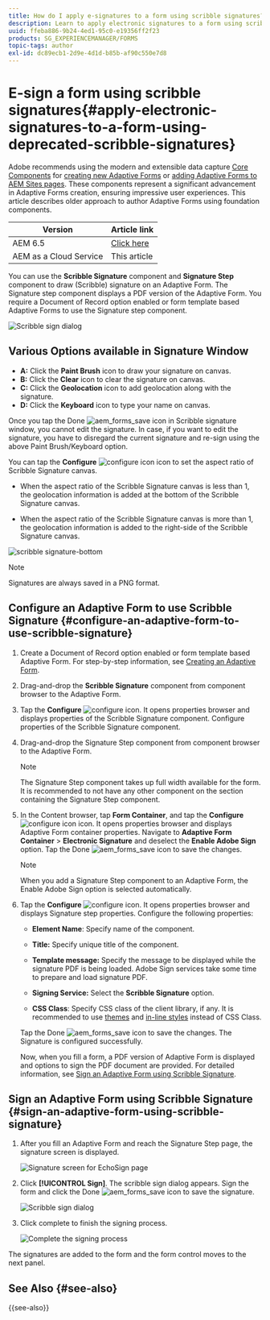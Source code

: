 ```yaml
---
title: How do I apply e-signatures to a form using scribble signatures?
description: Learn to apply electronic signatures to a form using scribble signatures.
uuid: ffeba886-9b24-4ed1-95c0-e19356ff2f23
products: SG_EXPERIENCEMANAGER/FORMS
topic-tags: author
exl-id: dc89ecb1-2d9e-4d1d-b85b-af90c550e7d8
---
```

# E-sign a form using scribble signatures{#apply-electronic-signatures-to-a-form-using-deprecated-scribble-signatures}

<span class="preview"> Adobe recommends using the modern and extensible data capture [Core Components](https://experienceleague.adobe.com/docs/experience-manager-core-components/using/adaptive-forms/introduction.html) for [creating new Adaptive Forms](/help/forms/creating-adaptive-form-core-components.md) or [adding Adaptive Forms to AEM Sites pages](/help/forms/create-or-add-an-adaptive-form-to-aem-sites-page.md). These components represent a significant advancement in Adaptive Forms creation, ensuring impressive user experiences. This article describes older approach to author Adaptive Forms using foundation components. </span>

| Version | Article link |
| -------- | ---------------------------- |
| AEM 6.5  |    [Click here](https://experienceleague.adobe.com/docs/experience-manager-65/forms/adaptive-forms-basic-authoring/signing-forms-using-scribble.html)                  |
| AEM as a Cloud Service     | This article        |


You can use the **Scribble Signature** component and **Signature Step** component to draw (Scribble) signature on an Adaptive Form. The Signature step component displays a PDF version of the Adaptive Form. You require a Document of Record option enabled or form template based Adaptive Forms to use the Signature step component.

![Scribble sign dialog](assets/scribble-signature.png)

## Various Options available in Signature Window

* **A:** Click the **Paint Brush** icon to draw your signature on canvas.
* **B:** Click the **Clear** icon to clear the signature on canvas.
* **C:** Click the **Geolocation** icon to add geolocation along with the signature.
* **D:** Click the **Keyboard** icon to type your name on canvas. 

 Once you tap the Done ![aem_forms_save](assets/aem_forms_save.png) icon in Scribble signature window, you cannot edit the signature. In case, if you want to edit the signature, you have to disregard the current signature and re-sign using the above Paint Brush/Keyboard option.

You can tap the **Configure** ![configure icon](assets/configure.png) icon to set the aspect ratio of Scribble Signature canvas. 
* When the aspect ratio of the Scribble Signature canvas is less than 1, the geolocation information is added at the bottom of the Scribble Signature canvas.


* When the aspect ratio of the Scribble Signature canvas is more than 1, the geolocation information is added to the right-side of the Scribble Signature canvas. 
 

 ![scribble signature-bottom](assets/scribble-signature-aspectratio.PNG)



   >[!NOTE]
   >
   >Signatures are always saved in a PNG format.
   >
   
## Configure an Adaptive Form to use Scribble Signature {#configure-an-adaptive-form-to-use-scribble-signature}

1. Create a Document of Record option enabled or form template based Adaptive Form. For step-by-step information, see [Creating an Adaptive Form](creating-adaptive-form.md).
1. Drag-and-drop the **Scribble Signature** component from component browser to the Adaptive Form.
1. Tap the **Configure** ![configure](assets/configure.png) icon. It opens properties browser and displays properties of the Scribble Signature component. Configure properties of the Scribble Signature component.
1. Drag-and-drop the Signature Step component from component browser to the Adaptive Form.

   >[!NOTE]
   >
   >The Signature Step component takes up full width available for the form. It is recommended to not have any other component on the section containing the Signature Step component.

1. In the Content browser, tap **Form Container**, and tap the **Configure** ![configure icon](assets/configure.png) icon. It opens properties browser and displays Adaptive Form container properties. Navigate to **Adaptive Form Container** &gt; **Electronic Signature** and deselect the **Enable Adobe Sign** option. Tap the Done ![aem_forms_save](assets/aem_forms_save.png) icon to save the changes.

   >[!NOTE]
   >
   >When you add a Signature Step component to an Adaptive Form, the Enable Adobe Sign option is selected automatically.

1. Tap the **Configure** ![configure](assets/configure.png) icon. It opens properties browser and displays Signature step properties. Configure the following properties:

    * **Element Name**: Specify name of the component.

    * **Title:** Specify unique title of the component.
    * **Template message:** Specify the message to be displayed while the signature PDF is being loaded. Adobe Sign services take some time to prepare and load signature PDF.
    * **Signing Service:** Select the **Scribble Signature** option.

    * **CSS Class**: Specify CSS class of the client library, if any. It is recommended to use [themes](themes.md) and [in-line styles](inline-style-adaptive-forms.md) instead of CSS Class.

   Tap the Done ![aem_forms_save](assets/aem_forms_save.png) icon to save the changes. The Signature is configured successfully.

   Now, when you fill a form, a PDF version of Adaptive Form is displayed and options to sign the PDF document are provided. For detailed information, see [Sign an Adaptive Form using Scribble Signature](signing-forms-using-scribble.md#sign-an-adaptive-form-using-scribble-signature).

## Sign an Adaptive Form using Scribble Signature {#sign-an-adaptive-form-using-scribble-signature}

1. After you fill an Adaptive Form and reach the Signature Step page, the signature screen is displayed.

   ![Signature screen for EchoSign page](assets/esignscribblesign.jpg)

1. Click **[!UICONTROL Sign]**. The scribble sign dialog appears. Sign the form and click the Done ![aem_forms_save](assets/aem_forms_save.png) icon to save the signature.

   ![Scribble sign dialog](assets/scribblewidget.png)

1. Click complete to finish the signing process.

   ![Complete the signing process](assets/scribblecomplete.jpg)

The signatures are added to the form and the form control moves to the next panel.

## See Also {#see-also}

{{see-also}}